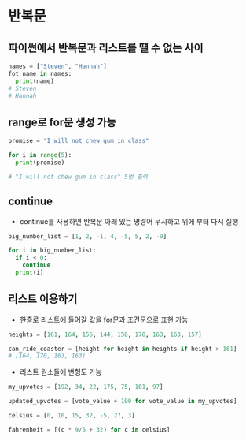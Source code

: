 # 반복문
## 파이썬에서 반복문과 리스트를 떌 수 없는 사이
~~~python
names = ["Steven", "Hannah"]
fot name in names:
  print(name)
# Steven
# Hannah
~~~

## range로 for문 생성 가능
~~~python
promise = "I will not chew gum in class"

for i in range(5):
  print(promise)

# "I will not chew gum in class" 5번 출력
~~~

## continue
* continue를 사용하면 반복문 아래 있는 명령어 무시하고 위에 부터 다시 실행
~~~python
big_number_list = [1, 2, -1, 4, -5, 5, 2, -9]

for i in big_number_list:
  if i < 0:
    continue
  print(i)
~~~

## 리스트 이용하기
* 한줄로 리스트에 들어갈 값을 for문과 조건문으로 표현 가능
~~~python
heights = [161, 164, 156, 144, 158, 170, 163, 163, 157]

can_ride_coaster = [height for height in heights if height > 161]
# [164, 170, 163, 163]
~~~
* 리스트 원소들에 변형도 가능
~~~python
my_upvotes = [192, 34, 22, 175, 75, 101, 97]

updated_upvotes = [vote_value + 100 for vote_value in my_upvotes]
~~~
~~~python
celsius = [0, 10, 15, 32, -5, 27, 3]

fahrenheit = [(c * 9/5 + 32) for c in celsius]
~~~
